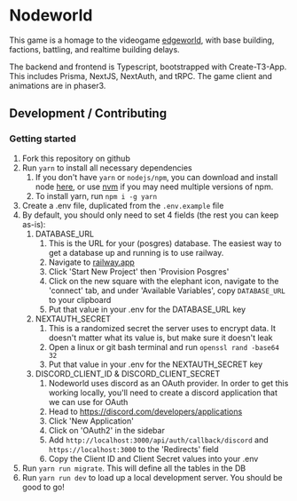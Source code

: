 # Nodeworld

This game is a homage to the videogame [edgeworld](https://edgeworld.fandom.com/wiki/Edgeworld_Wiki), with base building, factions, battling, and realtime building delays.

The backend and frontend is Typescript, bootstrapped with Create-T3-App. This includes Prisma, NextJS, NextAuth, and tRPC. The game client and animations are in phaser3.

## Development / Contributing

### Getting started

1. Fork this repository on github
2. Run `yarn` to install all necessary dependencies
    1. If you don't have `yarn` or `nodejs/npm`, you can download and install node [here](https://nodejs.org/en), or use [nvm](https://github.com/nvm-sh/nvm) if you may need multiple versions of npm.
    2. To install yarn, run `npm i -g yarn`
3. Create a .env file, duplicated from the `.env.example` file
4. By default, you should only need to set 4 fields (the rest you can keep as-is):
    1. DATABASE_URL
        1. This is the URL for your (posgres) database. The easiest way to get a database up and running is to use railway.
        2. Navigate to [railway.app](https://railway.app/)
        3. Click 'Start New Project' then 'Provision Posgres'
        4. Click on the new square with the elephant icon, navigate to the 'connect' tab, and under 'Available Variables', copy `DATABASE_URL` to your clipboard
        5. Put that value in your .env for the DATABASE_URL key
    2. NEXTAUTH_SECRET
        1. This is a randomized secret the server uses to encrypt data. It doesn't matter what its value is, but make sure it doesn't leak
        2. Open a linux or git bash terminal and run `openssl rand -base64 32`
        3. Put that value in your .env for the NEXTAUTH_SECRET key
    3. DISCORD_CLIENT_ID & DISCORD_CLIENT_SECRET
        1. Nodeworld uses discord as an OAuth provider. In order to get this working locally, you'll need to create a discord application that we can use for OAuth
        2. Head to <https://discord.com/developers/applications>
        3. Click 'New Application'
        4. Click on 'OAuth2' in the sidebar
        5. Add `http://localhost:3000/api/auth/callback/discord` and `https://localhost:3000` to the 'Redirects' field
        6. Copy the Client ID and Client Secret values into your .env
5. Run `yarn run migrate`. This will define all the tables in the DB
6. Run `yarn run dev` to load up a local development server. You should be good to go!
